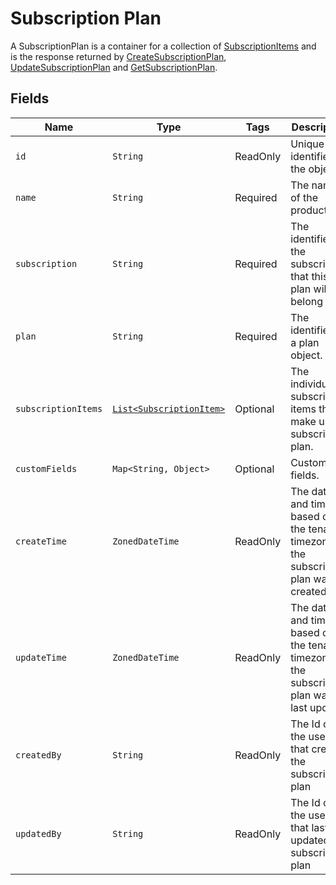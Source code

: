 
# Subscription Plan

A SubscriptionPlan is a container for a collection of [SubscriptionItems](/doc/models/subscription-item.md) and is the response returned by [CreateSubscriptionPlan](/doc/subscription-plan-api.md#create-subscription-plan), [UpdateSubscriptionPlan](/doc/subscription-plan-api.md#update-subscription-plan) and [GetSubscriptionPlan](/doc/subscription-plan-api.md#get-subscription-plan).

## Fields

| Name | Type | Tags | Description | Getter |
|  --- | --- | --- | --- | --- |
| `id` | `String` | ReadOnly | Unique identifier for the object. | `String getId()` |
| `name` | `String` | Required | The name of the product. | `String getName()` |
| `subscription` | `String` | Required | The identifier of the subscription that this plan will belong to. | `String getSubscription()` |
| `plan` | `String` | Required | The identifier of a plan object. | `String getPlan()` |
| `subscriptionItems` | [`List<SubscriptionItem>`](/doc/models/subscription-item.md) | Optional | The individual subscription items that make up the subscription plan. | `List<SubscriptionItem> getItems()` |
| `customFields` | `Map<String, Object>` | Optional | Custom fields. | `Map<String, Object> getCustomFields()`|
| `createTime` | `ZonedDateTime` | ReadOnly | The date and time, based on the tenant timezone, the subscription plan was created | ZonedDateTime getCreateTime() |
| `updateTime` | `ZonedDateTime` | ReadOnly | The date and time, based on the tenant timezone, the subscription plan was last updated | ZonedDateTime getUpdateTime() |
| `createdBy` | `String` | ReadOnly | The Id of the user that created the subscription plan | String getCreatedBy() |
| `updatedBy` | `String` | ReadOnly | The Id of the user that last updated the subscription plan | String getUpdatedBy() |
